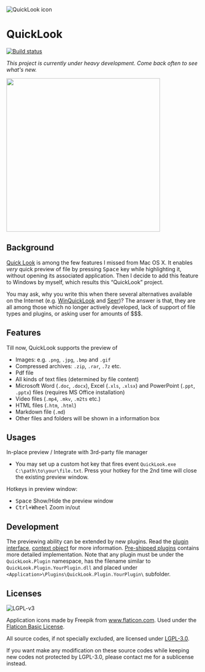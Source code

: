 ![QuickLook icon](https://cloud.githubusercontent.com/assets/1687847/26008086/060d9cca-374c-11e7-9345-7f0f0f91a421.png)

# QuickLook

[![Build status](https://ci.appveyor.com/api/projects/status/w5lx1mlq8b0mb8fo?svg=true)](https://ci.appveyor.com/project/xupefei/quicklook)

*This project is currently under heavy development. Come back often to see what's new.*

<img src="http://pooi.moe/QuickLook/sample.gif" width="400">

## Background
[Quick Look](https://en.wikipedia.org/wiki/Quick_Look) is among the few features I missed from Mac OS X. It enables *very* quick preview of file by pressing <kbd>Space</kbd> key while highlighting it, without opening its associated application. Then I decide to add this feature to Windows by myself, which results this “QuickLook” project.

You may ask, why you write this when there several alternatives available on the Internet (e.g. [WinQuickLook](https://github.com/shibayan/WinQuickLook) and [Seer](https://github.com/ccseer/Seer))? The answer is that, they are all among those which no longer actively developed, lack of support of file types and plugins, or asking user for amounts of $$$.

## Features
Till now, QuickLook supports the preview of 

 - Images: e.g. `.png`, `.jpg`, `.bmp` and `.gif`
 - Compressed archives: `.zip`, `.rar`, `.7z` etc.
 - Pdf file
 - All kinds of text files (determined by file content)
 - Microsoft Word (`.doc`, `.docx`), Excel (`.xls`, `.xlsx`) and PowerPoint (`.ppt`, `.pptx`) files (requires MS Office installation)
 - Video files (`.mp4`, `.mkv`, `.m2ts` etc.)
 - HTML files (`.htm`, `.html`)
 - Markdown file (`.md`)
 - Other files and folders will be shown in a information box

## Usages
In-place preview / Integrate with 3rd-party file manager
 - You may set up a custom hot key that fires event `QuickLook.exe C:\path\to\your\file.txt`. Press your hotkey for the 2nd time will close the existing preview window.
 
Hotkeys in preview window:

 - <kbd>Space</kbd> Show/Hide the preview window
 - <kbd>Ctrl+Wheel</kbd> Zoom in/out

## Development

The previewing ability can be extended by new plugins. Read the [plugin interface](https://github.com/xupefei/QuickLook/blob/master/QuickLook/Plugin/IViewer.cs), [context object](https://github.com/xupefei/QuickLook/blob/master/QuickLook/Plugin/ContextObject.cs) for more information. [Pre-shipped plugins](https://github.com/xupefei/QuickLook/tree/master/QuickLook.Plugin) contains more detailed implementation.
Note that any plugin must be under the `QuickLook.Plugin` namespace, has the filename similar to `QuickLook.Plugin.YourPlugin.dll` and placed under `<Application>\Plugins\QuickLook.Plugin.YourPlugin\` subfolder.

## Licenses

![LGPL-v3](http://www.gnu.org/graphics/lgplv3-147x51.png)

Application icons made by Freepik from www.flaticon.com. Used under the [Flaticon Basic License](http://file000.flaticon.com/downloads/license/license.pdf).

All source codes, if not specially excluded, are licensed under [LGPL-3.0](https://opensource.org/licenses/LGPL-3.0).

If you want make any modification on these source codes while keeping new codes not protected by LGPL-3.0, please contact me for a sublicense instead.
